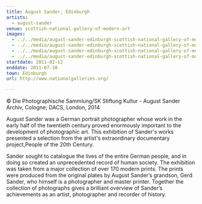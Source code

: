 ```yaml
---
title: August Sander, Edinburgh
artists:
  - august-sander
venue: scottish-national-gallery-of-modern-art
images:
  - ../../media/august-sander-edinburgh-scottish-national-gallery-of-modern-art-2011-02-12-0.webp
  - ../../media/august-sander-edinburgh-scottish-national-gallery-of-modern-art-2011-02-12-1.webp
  - ../../media/august-sander-edinburgh-scottish-national-gallery-of-modern-art-2011-02-12-2.webp
  - ../../media/august-sander-edinburgh-scottish-national-gallery-of-modern-art-2011-02-12-3.webp
startdate: 2011-02-12
enddate: 2011-07-10
town: Edinburgh
url: http://www.nationalgalleries.org/

---
```


© Die Photographische Sammlung/SK Stiftung Kultur - August Sander Archiv, Cologne; DACS, London, 2014

August Sander was a German portrait photographer whose work in the early half of the twentieth century proved enormously important to the development of photographic art. This exhibition of Sander's works presented a selection from the artist's extraordinary documentary project,People of the 20th Century.

Sander sought to catalogue the lives of the entire German people, and in doing so created an unprecedented record of human society. The exhibition was taken from a major collection of over 170 modern prints. The prints were produced from the original plates by August Sander’s grandson, Gerd Sander, who himself is a photographer and master printer. Together the collection of photographs gives a brilliant overview of Sander’s achievements as an artist, photographer and recorder of history.